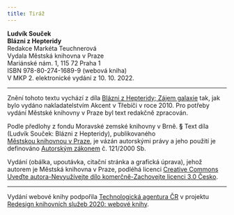 ```yaml
---
title: Tiráž
---
```


**Ludvík Souček    
Blázni z Hepteridy**  
Redakce Markéta Teuchnerová  
Vydala Městská knihovna v Praze  
Mariánské nám. 1, 115 72 Praha 1  
ISBN 978-80-274-1689-9 (webová kniha)  
V MKP 2. elektronické vydání z 10. 10. 2022.

***

Znění tohoto textu vychází z díla [Blázni z Hepteridy; Zájem galaxie](https://aleph.nkp.cz/F/?func=direct&doc_number=002164099&local_base=CNB) tak, jak bylo vydáno nakladatelstvím Akcent v Třebíči v roce 2010. Pro potřeby vydání Městské knihovny v Praze byl text redakčně zpracován.

Podle předlohy z fondu Moravské zemské knihovny v Brně.
**§**
Text díla (Ludvík Souček: Blázni z Hepteridy), publikovaného [Městskou knihovnou v Praze](https://www.mlp.cz/cz/), je vázán autorskými právy a jeho použití je definováno [Autorským zákonem](https://www.mkcr.cz/predpisy-zakonu-709.html) č. 121/2000 Sb.

Vydání (obálka, upoutávka, citační stránka a grafická úprava), jehož autorem je Městská knihovna v Praze, podléhá licenci [Creative Commons Uveďte autora-Nevyužívejte dílo komerčně-Zachovejte licenci 3.0 Česko](https://creativecommons.org/licenses/by-nc-sa/3.0/cz/).


***

Vydání webové knihy podpořila [Technologická agentura ČR](https://www.tacr.cz/) v projektu [Redesign knihovních služeb 2020: webové knihy](https://starfos.tacr.cz/cs/project/TL04000391).